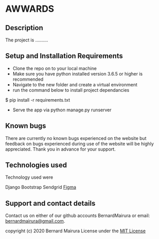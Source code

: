 # AWWARDS


## Description
The project is ..........

## Setup and Installation Requirements
* Clone the repo on to your local machine 
* Make sure you have python installed version 3.6.5 or higher is recommended 
* Navigate to the new folder and create a virtual environment 
* run the command below to install project dependancies

$ pip install -r requirements.txt

* Serve the app via python manage.py runserver

## Known bugs
There are currently no known bugs experienced on the website but feedback on bugs experienced during use of the website will be highly appreciated. Thank you in advance for your support.

## Technologies used
Technology used were

Django
Bootstrap
Sendgrid
[Figma](https://www.figma.com/file/QBImg2fcVBUMTFwkrNUfXq/Untitled?node-id=0%3A1)

## Support and contact details
Contact us on either of our github accounts BernardMairura or email: bernardmairura@gmail.com.

copyright (c) 2020 Bernard Mairura
License under the [MIT License](LICENSE)